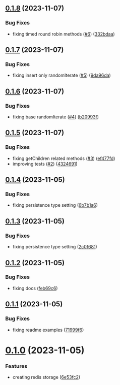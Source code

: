 ## [0.1.8](https://github.com/codibre/nodejs-tree-key-cache-redis-storage/compare/v0.1.7...v0.1.8) (2023-11-07)


### Bug Fixes

* fixing timed round robin methods ([#6](https://github.com/codibre/nodejs-tree-key-cache-redis-storage/issues/6)) ([332bdaa](https://github.com/codibre/nodejs-tree-key-cache-redis-storage/commit/332bdaa176bda113ee750aaad462e0d7d1025ea2))

## [0.1.7](https://github.com/codibre/nodejs-tree-key-cache-redis-storage/compare/v0.1.6...v0.1.7) (2023-11-07)


### Bug Fixes

* fixing insert only randomIterate ([#5](https://github.com/codibre/nodejs-tree-key-cache-redis-storage/issues/5)) ([9da96da](https://github.com/codibre/nodejs-tree-key-cache-redis-storage/commit/9da96da29dc57ea9e72b1b700b52a69e3f26b0ac))

## [0.1.6](https://github.com/codibre/nodejs-tree-key-cache-redis-storage/compare/v0.1.5...v0.1.6) (2023-11-07)


### Bug Fixes

* fixing base randomIterate ([#4](https://github.com/codibre/nodejs-tree-key-cache-redis-storage/issues/4)) ([b20993f](https://github.com/codibre/nodejs-tree-key-cache-redis-storage/commit/b20993f9c0a15d7b470e4a0422eeb67f5c24549d))

## [0.1.5](https://github.com/codibre/nodejs-tree-key-cache-redis-storage/compare/v0.1.4...v0.1.5) (2023-11-07)


### Bug Fixes

* fixing getChildren related methods ([#3](https://github.com/codibre/nodejs-tree-key-cache-redis-storage/issues/3)) ([ef477fd](https://github.com/codibre/nodejs-tree-key-cache-redis-storage/commit/ef477fdc2456e315c565d8ef56cc09a93eba9490))
* improving tests ([#2](https://github.com/codibre/nodejs-tree-key-cache-redis-storage/issues/2)) ([4324691](https://github.com/codibre/nodejs-tree-key-cache-redis-storage/commit/43246911a19aef38d09c48d17e747e3f1755e938))

## [0.1.4](https://github.com/codibre/nodejs-tree-key-cache-redis-storage/compare/v0.1.3...v0.1.4) (2023-11-05)


### Bug Fixes

* fixing persistence type setting ([6b7b1a6](https://github.com/codibre/nodejs-tree-key-cache-redis-storage/commit/6b7b1a66393e017d2ad2bb321118a4794c5974f7))

## [0.1.3](https://github.com/codibre/nodejs-tree-key-cache-redis-storage/compare/v0.1.2...v0.1.3) (2023-11-05)


### Bug Fixes

* fixing persistence type setting ([2c0f681](https://github.com/codibre/nodejs-tree-key-cache-redis-storage/commit/2c0f6814b7de5f33b3b9c5e8fc5677d7dc432f67))

## [0.1.2](https://github.com/codibre/nodejs-tree-key-cache-redis-storage/compare/v0.1.1...v0.1.2) (2023-11-05)


### Bug Fixes

* fixing docs ([feb69c6](https://github.com/codibre/nodejs-tree-key-cache-redis-storage/commit/feb69c66d528672638d932096221d3c23f046cce))

## [0.1.1](https://github.com/codibre/nodejs-tree-key-cache-redis-storage/compare/v0.1.0...v0.1.1) (2023-11-05)


### Bug Fixes

* fixing readme examples ([71999f6](https://github.com/codibre/nodejs-tree-key-cache-redis-storage/commit/71999f64d594a92bd4a418c8f0b9f4b98e9dd42a))

# [0.1.0](https://github.com/codibre/nodejs-tree-key-cache-redis-storage/compare/v0.0.0...v0.1.0) (2023-11-05)


### Features

* creating redis storage ([6e53fc2](https://github.com/codibre/nodejs-tree-key-cache-redis-storage/commit/6e53fc2f75e92307de13c35d8088c0e446ce77f3))
